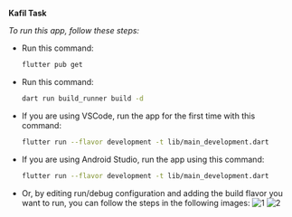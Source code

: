 **Kafil Task**

*To run this app, follow these steps:*

* Run this command:
    ```bash
   flutter pub get
* Run this command:
   ```bash
   dart run build_runner build -d
* If you are using VSCode, run the app for the first time with this command: 
   ```bash
   flutter run --flavor development -t lib/main_development.dart
* If you are using Android Studio, run the app using this command: 
   ```bash
   flutter run --flavor development -t lib/main_development.dart
* Or, by editing run/debug configuration and adding the build flavor you want to run, you can follow the steps in the following images:
   ![1](https://github.com/MahmoudNabil14/WEIT_corp_task/assets/83550133/9639b898-e83d-4cdb-9cc5-ba827200c706)
   ![2](https://github.com/MahmoudNabil14/WEIT_corp_task/assets/83550133/73aad8c7-2ca4-4526-b194-e773c4632951)
